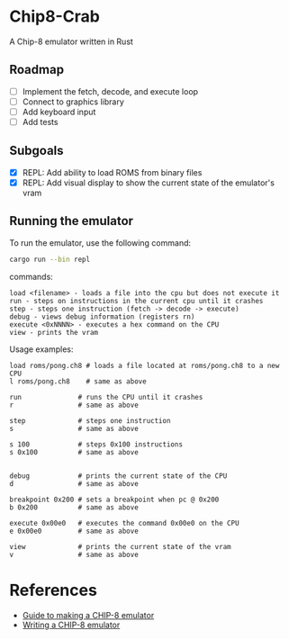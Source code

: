 # Chip8-Crab

A Chip-8 emulator written in Rust


## Roadmap

- [ ] Implement the fetch, decode, and execute loop 
- [ ] Connect to graphics library 
- [ ] Add keyboard input
- [ ] Add tests

## Subgoals

- [x] REPL: Add ability to load ROMS from binary files
- [x] REPL: Add visual display to show the current state of the emulator's vram

## Running the emulator

To run the emulator, use the following command:

```bash
cargo run --bin repl
```

commands:

```
load <filename> - loads a file into the cpu but does not execute it
run - steps on instructions in the current cpu until it crashes
step - steps one instruction (fetch -> decode -> execute)
debug - views debug information (registers rn)
execute <0xNNNN> - executes a hex command on the CPU 
view - prints the vram
```

Usage examples:

```
load roms/pong.ch8 # loads a file located at roms/pong.ch8 to a new CPU
l roms/pong.ch8    # same as above

run              # runs the CPU until it crashes
r                # same as above

step             # steps one instruction
s                # same as above

s 100            # steps 0x100 instructions
s 0x100          # same as above 


debug            # prints the current state of the CPU
d                # same as above

breakpoint 0x200 # sets a breakpoint when pc @ 0x200
b 0x200          # same as above

execute 0x00e0   # executes the command 0x00e0 on the CPU 
e 0x00e0         # same as above

view             # prints the current state of the vram
v                # same as above
```

# References

- [Guide to making a CHIP-8 emulator](https://tobiasvl.github.io/blog/write-a-chip-8-emulator/#display)
- [Writing a CHIP-8 emulator](https://austinmorlan.com/posts/chip8_emulator/)
